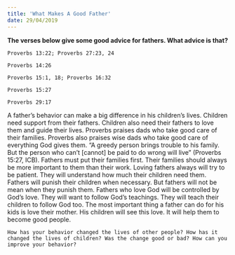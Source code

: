 ```yaml
---
title: 'What Makes A Good Father'
date: 29/04/2019
---
```


**The verses below give some good advice for fathers. What advice is that?**

`Proverbs 13:22; Proverbs 27:23, 24`

`Proverbs 14:26`

`Proverbs 15:1, 18; Proverbs 16:32`

`Proverbs 15:27`

`Proverbs 29:17`

A father’s behavior can make a big difference in his children’s lives. Children need support from their fathers. Children also need their fathers to love them and guide their lives. Proverbs praises dads who take good care of their families. Proverbs also praises wise dads who take good care of everything God gives them. “A greedy person brings trouble to his family. But the person who can’t [cannot] be paid to do wrong will live” (Proverbs 15:27, ICB). Fathers must put their families first. Their families should always be more important to them than their work. Loving fathers always will try to be patient. They will understand how much their children need them. Fathers will punish their children when necessary. But fathers will not be mean when they punish them. Fathers who love God will be controlled by God’s love. They will want to follow God’s teachings. They will teach their children to follow God too. The most important thing a father can do for his kids is love their mother. His children will see this love. It will help them to become good people.

`How has your behavior changed the lives of other people? How has it changed the lives of children? Was the change good or bad? How can you improve your behavior?`
